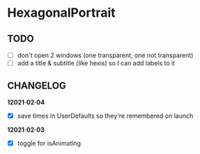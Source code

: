 #  HexagonalPortrait

## TODO
- [ ] don't open 2 windows (one transparent, one not transparent)
- [ ] add a title & subtitle (like hexis) so I can add labels to it

## CHANGELOG

**12021·02·04**
- [x] save times in UserDefaults so they're remembered on launch

**12021·02·03**
- [x] toggle for isAnimating
